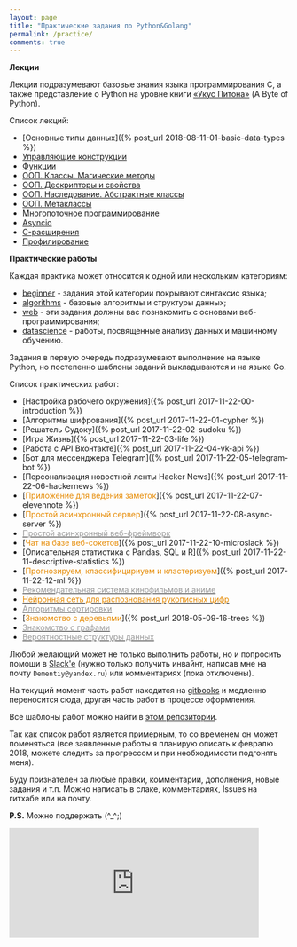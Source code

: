 ```yaml
---
layout: page
title: "Практические задания по Python&Golang"
permalink: /practice/
comments: true
---
```


**Лекции**

Лекции подразумевают базовые знания языка программирования C, а также представление о Python на уровне книги [«Укус Питона»](https://wombat.org.ua/AByteOfPython/) (A Byte of Python).

Список лекций:
 - [Основные типы данных]({% post_url 2018-08-11-01-basic-data-types %})
 - [Управляющие конструкции]()
 - [Функции]()
 - [ООП. Классы. Магические методы]()
 - [ООП. Дескрипторы и свойства]()
 - [ООП. Наследование. Абстрактные классы]()
 - [ООП. Метаклассы]()
 - [Многопоточное программирование]()
 - [Asyncio]()
 - [C-расширения]()
 - [Профилирование]()

**Практические работы**

Каждая практика может относится к одной или нескольким категориям:
- [beginner](/categories/beginner/) - задания этой категории покрывают синтаксис языка;
- [algorithms](/categories/algorithms/) - базовые алгоритмы и структуры данных;
- [web](/categories/web/) - эти задания должны вас познакомить с основами веб-программирования;
- [datascience](/categories/datascience/) - работы, посвященные анализу данных и машинному обучению.

Задания в первую очередь подразумевают выполнение на языке Python, но постепенно шаблоны заданий выкладываются и на языке Go.

Список практических работ:
- [Настройка рабочего окружения]({% post_url 2017-11-22-00-introduction %})
- [Алгоритмы шифрования]({% post_url 2017-11-22-01-cypher %})
- [Решатель Судоку]({% post_url 2017-11-22-02-sudoku %})
- [Игра Жизнь]({% post_url 2017-11-22-03-life %})
- [Работа с API Вконтакте]({% post_url 2017-11-22-04-vk-api %})
- [Бот для мессенджера Telegram]({% post_url 2017-11-22-05-telegram-bot %})
- [Персонализация новостной ленты Hacker News]({% post_url 2017-11-22-06-hackernews %})
- [<span style="color:#e68a00">Приложение для ведения заметок</span>]({% post_url 2017-11-22-07-elevennote %})
- [<span style="color:#e68a00">Простой асинхронный сервер</span>]({% post_url 2017-11-22-08-async-server %})
- [<span style="color:#999999">Простой асинхронный веб-фреймворк</span>]()
- [<span style="color:#e68a00">Чат на базе веб-сокетов</span>]({% post_url 2017-11-22-10-microslack %})
- [Описательная статистика с Pandas, SQL и R]({% post_url 2017-11-22-11-descriptive-statistics %})
- [<span style="color:#e68a00">Прогнозируем, классифицириуем и кластеризуем</span>]({% post_url 2017-11-22-12-ml %})
- [<span style="color:#999999">Рекомендательная система кинофильмов и аниме</span>]()
- [<span style="color:#e68a00">Нейронная сеть для распознования рукописных цифр</span>]()
- [<span style="color:#999999">Алгоритмы сортировки</span>]()
- [<span style="color:#e68a00">Знакомство с деревьями</span>]({% post_url 2018-05-09-16-trees %})
- [<span style="color:#999999">Знакомство с графами</span>]()
- [<span style="color:#999999">Вероятностные структуры данных</span>]()

Любой желающий может не только выполнить работы, но и попросить помощи в [Slack'e](https://cs102-python.slack.com) (нужно только получить инвайнт, написав мне на почту `Dementiy@yandex.ru`) или комментариях (пока отключены).

На текущий момент часть работ находится на [gitbooks](https://dementiy.gitbooks.io/-python/content/) и медленно переносится сюда, другая часть работ в процессе оформления.

Все шаблоны работ можно найти в [этом репозитории](https://github.com/Dementiy/pybook-assignments).

Так как список работ является примерным, то со временем он может поменяться (все заявленные работы я планирую описать к февралю 2018, можете следить за прогрессом и при необходимости подгонять меня).

Буду признателен за любые правки, комментарии, дополнения, новые задания и т.п. Можно написать в слаке, комментариях, Issues на гитхабе или на почту.

**P.S.** Можно поддержать (^_^;)
<iframe src="https://money.yandex.ru/quickpay/shop-widget?writer=seller&targets=%D0%9F%D0%BE%D0%B4%D0%B4%D0%B5%D1%80%D0%B6%D0%B0%D1%82%D1%8C&targets-hint=&default-sum=&button-text=11&payment-type-choice=on&hint=&successURL=&quickpay=shop&account=41001313600690" width="450" height="198" frameborder="0" allowtransparency="true" scrolling="no"></iframe>
